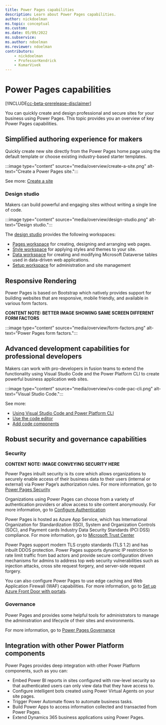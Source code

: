 ```yaml
---
title: Power Pages capabilities
description: Learn about Power Pages capabilities.
author: nickdoelman
ms.topic: conceptual
ms.custom: 
ms.date: 05/09/2022
ms.subservice:
ms.author: ndoelman
ms.reviewer: ndoelman
contributors:
    - nickdoelman
    - ProfessorKendrick
    - KumarVivek
---
```


# Power Pages capabilities

[!INCLUDE[cc-beta-prerelease-disclaimer](includes/cc-beta-prerelease-disclaimer.md)]

You can quickly create and design professional and secure sites for your business using Power Pages. This topic provides you an overview of key Power Pages capabilities. 

## Simplified authoring experience for makers

Quickly create new site directly from the Power Pages home page using the default template or choose existing industry-based starter templates.

:::image type="content" source="media/overview/create-a-site.png" alt-text="Create a Power Pages site.":::

See more: [Create a site](getting-started/create-manage.md)

### Design studio

Makers can build powerful and engaging sites without writing a single line of code.

:::image type="content" source="media/overview/design-studio.png" alt-text="Design studio.":::

The [design studio](getting-started/use-design-studio.md) provides the following workspaces:

- [Pages workspace](getting-started/first-page.md) for creating, designing and arranging web pages.
- [Style workspace](getting-started/style-site.md) for applying styles and themes to your site.
- [Data workspace](getting-started/use-data-workspace.md) for creating and modifying Microsoft Dataverse tables used in data-driven web applications.
- [Setup workspace](configure/setup-workspace.md) for administration and site management

## Responsive Rendering

Power Pages is based on Bootstrap which natively provides support for building websites that are responsive, mobile friendly, and available in various form factors.

<!--image-->
**CONTENT NOTE:  BETTER IMAGE SHOWING SAME SCREEN DIFFERENT FORM FACTORS**

:::image type="content" source="media/overview/form-factors.png" alt-text="Power Pages form factors.":::

## Advanced development capabilities for professional developers 

Makers can work with pro-developers in fusion teams to extend the functionality using Visual Studio Code and the Power Platform CLI to create powerful business application web sites.

:::image type="content" source="media/overview/vs-code-pac-cli.png" alt-text="Visual Studio Code.":::

See more: 
- [Using Visual Studio Code and Power Platform CLI](configure/cli-tutorial.md)
- [Use the code editor](getting-started/code-editor.md)
- [Add code components](configure/component-framework.md)

## Robust security and governance capabilities

### Security

<!--image-->
**CONTENT NOTE: IMAGE CONVEYING SECURITY HERE**

Power Pages inbuilt security is its core which allows organizations to securely enable access of their business data to their users (internal or external) via Power Page’s authorization rules. For more information, go to [Power Pages Security](security/power-pages-security.md)

Organizations using Power Pages can choose from a variety of authentication providers or allow access to site content anonymously. For more information, go to [Configure Authentication](security/configure-portal-authentication.md)

Power Pages is hosted as Azure App Service, which has International Organization for Standardization (ISO), System and Organization Controls (SOC), and Payment cards Industry Data Security Standards (PCI DSS) compliance. For more information, go to [Microsoft Trust Center](https://www.microsoft.com/trust-center/product-overview)

Power Pages support modern TLS crypto standards (TLS 1.2) and has inbuilt DDOS protection. Power Pages supports dynamic IP restriction to rate limit traffic from bad actors and provide secure configuration driven mechanisms for admins to address top web security vulnerabilities such as injection attacks, cross site request forgery, and server-side request forgery.

You can also configure Power Pages to use edge caching and Web Application Firewall (WAF) capabilities.  For more information, go to [Set up Azure Front Door with portals](/power-apps/maker/portals/azure-front-door).

### Governance

Power Pages and provides some helpful tools for administrators to manage the administration and lifecycle of their sites and environments.

For more information, go to [Power Pages Governance](admin/coe-portals.md)

## Integration with other Power Platform components

Power Pages provides deep integration with other Power Platform components, such as you can:
- Embed Power BI reports in sites configured with row-level security so that authenticated users can only view data that they have access to.
- Configure intelligent bots created using Power Virtual Agents on your site pages.
- Trigger Power Automate flows to automate business tasks.
- Build Power Apps to access information collected and transacted from Power Pages.
- Extend Dynamics 365 business applications using Power Pages.